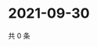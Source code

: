 # 2021-09-30

共 0 条

<!-- BEGIN WEIBO -->
<!-- 最后更新时间 Thu Sep 30 2021 13:12:12 GMT+0800 (China Standard Time) -->

<!-- END WEIBO -->
